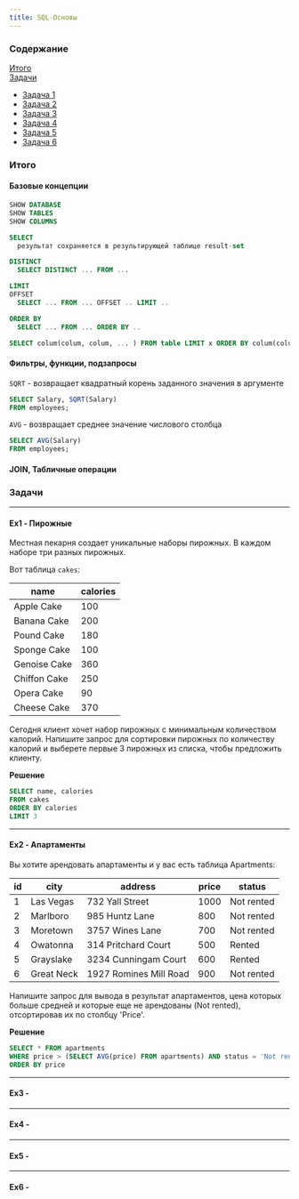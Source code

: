 ```yaml
---
title: SQL-Основы
---
```


### Содержание

[Итого](#total)  
[Задачи](#exercise)  
- [Задача 1](#exercise1)  
- [Задача 2](#exercise2)  
- [Задача 3](#exercise3)  
- [Задача 4](#exercise4)  
- [Задача 5](#exercise5)  
- [Задача 6](#exercise6)  


<a name="total"><h3>Итого</h3></a>

#### Базовые концепции

```sql
SHOW DATABASE
SHOW TABLES
SHOW COLUMNS
```
```sql
SELECT
  результат сохраняется в результирующей таблице result-set
```
```sql
DISTINCT
  SELECT DISTINCT ... FROM ...
```
```sql
LIMIT
OFFSET
  SELECT ... FROM ... OFFSET .. LIMIT ..
```
```sql
ORDER BY
  SELECT ... FROM ... ORDER BY ..

SELECT colum(colum, colum, ... ) FROM table LIMIT x ORDER BY colum(colum, colum, ... )
```

#### Фильтры, функции, подзапросы

`SQRT` - возвращает квадратный корень заданного значения в аргументе
```sql
SELECT Salary, SQRT(Salary) 
FROM employees;
```
`AVG` - возвращает среднее значение числового столбца
```sql
SELECT AVG(Salary)
FROM employees;
```

#### JOIN, Табличные операции


<a name="exercise"><h3>Задачи</h3></a>

***
**<a name="exercise1"><h4>Ex1 - Пирожные</h4></a>**

Местная пекарня создает уникальные наборы пирожных. В каждом наборе три разных пирожных.

Вот таблица `cakes`:

| name         | calories |
|--------------|----------|
| Apple Cake   | 100      |
| Banana Cake  | 200      |
| Pound Cake   | 180      |
| Sponge Cake  | 100      |
| Genoise Cake | 360      |
| Chiffon Cake | 250      |
| Opera Cake   | 90       |
| Cheese Cake  | 370      |

Сегодня клиент хочет набор пирожных с минимальным количеством калорий. Напишите запрос для сортировки пирожных по количеству калорий и выберете первые 3 пирожных из списка, чтобы предложить клиенту.

**Решение**

```sql
SELECT name, calories
FROM cakes
ORDER BY calories
LIMIT 3
```

***
<!-- ======================================================================================================= -->

**<a name="exercise2"><h4>Ex2 - Апартаменты</h4></a>**

Вы хотите арендовать апартаменты и у вас есть таблица Apartments:

| id | city       | address                | price | status     |
|----|------------|------------------------|-------|------------|
| 1  | Las Vegas  | 732 Yall Street        | 1000  | Not rented |
| 2  | Marlboro   | 985 Huntz Lane         | 800   | Not rented |
| 3  | Moretown   | 3757 Wines Lane        | 700   | Not rented |
| 4  | Owatonna   | 314 Pritchard Court    | 500   | Rented     |
| 5  | Grayslake  | 3234 Cunningam Court   | 600   | Rented     |
| 6  | Great Neck | 1927 Romines Mill Road | 900   | Not rented |

Напишите запрос для вывода в результат апартаментов, цена которых больше средней и которые еще не арендованы (Not rented), отсортировав их по столбцу 'Price'.

**Решение**

```sql
SELECT * FROM apartments
WHERE price > (SELECT AVG(price) FROM apartments) AND status = 'Not rented'
ORDER BY price 

```


***
<!-- ======================================================================================================= -->

**<a name="exercise3"><h4>Ex3 - </h4></a>**


***
<!-- ======================================================================================================= -->

**<a name="exercise4"><h4>Ex4 - </h4></a>**


***
<!-- ======================================================================================================= -->

**<a name="exercise5"><h4>Ex5 - </h4></a>**


<!-- ======================================================================================================= -->
***
**<a name="exercise6"><h4>Ex6 - </h4></a>**

